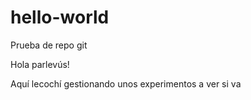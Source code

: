 # hello-world
Prueba de repo git

Hola parlevús!

Aquí lecochí gestionando unos experimentos
a ver si va